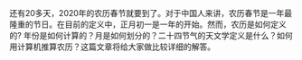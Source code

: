 还有20多天，2020年的农历春节就要到了。对于中国人来讲，农历春节是一年最隆重的节日。在目前的定义中，正月初一是一年的开始。然而，农历是如何定义的? 年份是如何计算的？月是如何划分的？二十四节气的天文学定义是什么？如何用计算机推算农历？这篇文章将给大家做比较详细的解答。
